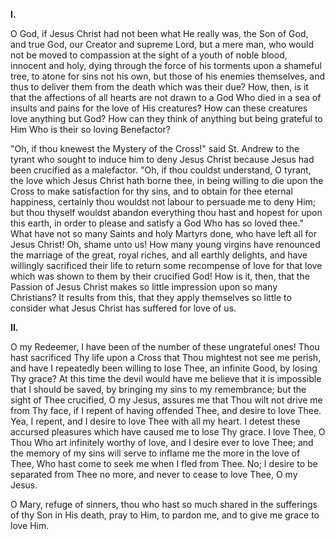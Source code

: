 
**I\.**

O God, if Jesus Christ had not been what He really was, the Son of God, and true God, our Creator and supreme Lord, but a mere man, who would not be moved to compassion at the sight of a youth of noble blood, innocent and holy, dying through the force of his torments upon a shameful tree, to atone for sins not his own, but those of his enemies themselves, and thus to deliver them from the death which was their due? How, then, is it that the affections of all hearts are not drawn to a God Who died in a sea of insults and pains for the love of His creatures? How can these creatures love anything but God? How can they think of anything but being grateful to Him Who is their so loving Benefactor?

\"Oh, if thou knewest the Mystery of the Cross!\" said St. Andrew to the tyrant who sought to induce him to deny Jesus Christ because Jesus had been crucified as a malefactor. \"Oh, if thou couldst understand, O tyrant, the love which Jesus Christ hath borne thee, in being willing to die upon the Cross to make satisfaction for thy sins, and to obtain for thee eternal happiness, certainly thou wouldst not labour to persuade me to deny Him; but thou thyself wouldst abandon everything thou hast and hopest for upon this earth, in order to please and satisfy a God Who has so loved thee.\" What have not so many Saints and holy Martyrs done, who have left all for Jesus Christ! Oh, shame unto us! How many young virgins have renounced the marriage of the great, royal riches, and all earthly delights, and have willingly sacrificed their life to return some recompense of love for that love which was shown to them by their crucified God! How is it, then, that the Passion of Jesus Christ makes so little impression upon so many Christians? It results from this, that they apply themselves so little to consider what Jesus Christ has suffered for love of us.

**II\.**

O my Redeemer, I have been of the number of these ungrateful ones! Thou hast sacrificed Thy life upon a Cross that Thou mightest not see me perish, and have I repeatedly been willing to lose Thee, an infinite Good, by losing Thy grace? At this time the devil would have me believe that it is impossible that I should be saved, by bringing my sins to my remembrance; but the sight of Thee crucified, O my Jesus, assures me that Thou wilt not drive me from Thy face, if I repent of having offended Thee, and desire to love Thee. Yea, I repent, and I desire to love Thee with all my heart. I detest these accursed pleasures which have caused me to lose Thy grace. I love Thee, O Thou Who art infinitely worthy of love, and I desire ever to love Thee; and the memory of my sins will serve to inflame me the more in the love of Thee, Who hast come to seek me when I fled from Thee. No; I desire to be separated from Thee no more, and never to cease to love Thee, O my Jesus.

O Mary, refuge of sinners, thou who hast so much shared in the sufferings of thy Son in His death, pray to Him, to pardon me, and to give me grace to love Him.


